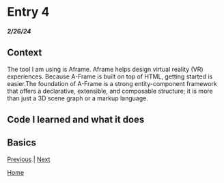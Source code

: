 # Entry 4
##### 2/26/24

## Context
The tool I am using is Aframe. Aframe helps design virtual reality (VR) experiences. Because A-Frame is built on top of HTML, getting started is easier.The foundation of A-Frame is a strong entity-component framework that offers a declarative, extensible, and composable structure; it is more than just a 3D scene graph or a markup language.

## Code I learned and what it does


## Basics

[Previous](entry03.md) | [Next](entry05.md)

[Home](../README.md)
